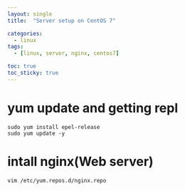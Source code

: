 ```yaml
---
layout: single
title:  "Server setup on CentOS 7"

categories:
  - linux
tags:
  - [linux, server, nginx, centos7]

toc: true
toc_sticky: true
---
```


# yum update and getting repl
``
sudo yum install epel-release
``
<br/>
``
sudo yum update -y
``

# intall nginx(Web server)
``
vim /etc/yum.repos.d/nginx.repo
``
<br/>
